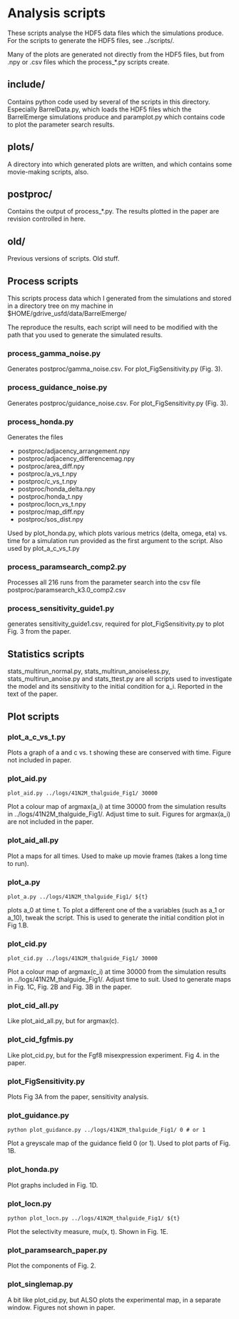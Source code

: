 # Analysis scripts

These scripts analyse the HDF5 data files which the simulations
produce. For the scripts to generate the HDF5 files, see ../scripts/.

Many of the plots are generated not directly from the HDF5 files, but
from .npy or .csv files which the process_*.py scripts create.

## include/

Contains python code used by several of the scripts in this
directory. Especially BarrelData.py, which loads the HDF5 files which
the BarrelEmerge simulations produce and paramplot.py which contains
code to plot the parameter search results.

## plots/

A directory into which generated plots are written, and which contains
some movie-making scripts, also.

## postproc/

Contains the output of process_*.py. The results plotted in the paper
are revision controlled in here.

## old/

Previous versions of scripts. Old stuff.

## Process scripts

This scripts process data which I generated from the simulations and
stored in a directory tree on my machine in
$HOME/gdrive_usfd/data/BarrelEmerge/

The reproduce the results, each script will need to be modified with
the path that you used to generate the simulated results.

### process_gamma_noise.py
Generates postproc/gamma_noise.csv. For plot_FigSensitivity.py (Fig. 3).

### process_guidance_noise.py
Generates postproc/guidance_noise.csv. For plot_FigSensitivity.py (Fig. 3).

### process_honda.py
Generates the files

* postproc/adjacency_arrangement.npy
* postproc/adjacency_differencemag.npy
* postproc/area_diff.npy
* postproc/a_vs_t.npy
* postproc/c_vs_t.npy
* postproc/honda_delta.npy
* postproc/honda_t.npy
* postproc/locn_vs_t.npy
* postproc/map_diff.npy
* postproc/sos_dist.npy

Used by plot_honda.py, which plots various metrics
(delta, omega, eta) vs. time for a simulation run provided as the
first argument to the script. Also used by plot_a_c_vs_t.py

### process_paramsearch_comp2.py

Processes all 216 runs from the parameter
search into the csv file postproc/paramsearch_k3.0_comp2.csv

### process_sensitivity_guide1.py

generates sensitivity_guide1.csv,
required for plot_FigSensitivity.py to plot Fig. 3 from the paper.

## Statistics scripts

stats_multirun_normal.py, stats_multirun_anoiseless.py,
stats_multirun_anoise.py and stats_ttest.py are all scripts used to
investigate the model and its sensitivity to the initial condition for
a_i. Reported in the text of the paper.

## Plot scripts

### plot_a_c_vs_t.py
Plots a graph of a and c vs. t showing these are
conserved with time. Figure not included in paper.

### plot_aid.py
```
plot_aid.py ../logs/41N2M_thalguide_Fig1/ 30000
```

Plot a colour map of argmax(a_i) at time 30000 from the simulation results in
../logs/41N2M_thalguide_Fig1/. Adjust time to suit. Figures for
argmax(a_i) are not included in the paper.

### plot_aid_all.py
Plot a maps for all times. Used to make up movie
frames (takes a long time to run).

### plot_a.py
```
plot_a.py ../logs/41N2M_thalguide_Fig1/ ${t}
```
plots a_0 at time t. To plot a different one of the a variables
(such as a_1 or a_10), tweak the script. This is used to generate the
initial condition plot in Fig 1.B.

### plot_cid.py
```
plot_cid.py ../logs/41N2M_thalguide_Fig1/ 30000
```

Plot a colour map of argmax(c_i) at time 30000 from the simulation results in
../logs/41N2M_thalguide_Fig1/. Adjust time to suit. Used to generate
maps in Fig. 1C, Fig. 2B and Fig. 3B in the paper.

### plot_cid_all.py
Like plot_aid_all.py, but for argmax(c).

### plot_cid_fgfmis.py
Like plot_cid.py, but for the Fgf8 misexpression experiment. Fig 4. in
the paper.

### plot_FigSensitivity.py
Plots Fig 3A from the paper, sensitivity analysis.

### plot_guidance.py

```
python plot_guidance.py ../logs/41N2M_thalguide_Fig1/ 0 # or 1
```
Plot a greyscale map of the guidance field 0 (or 1). Used to plot
parts of Fig. 1B.

### plot_honda.py
Plot graphs included in Fig. 1D.

### plot_locn.py
```
python plot_locn.py ../logs/41N2M_thalguide_Fig1/ ${t}
```
Plot the selectivity measure, mu(x, t). Shown in Fig. 1E.

### plot_paramsearch_paper.py
Plot the components of Fig. 2.

### plot_singlemap.py
A bit like plot_cid.py, but ALSO plots the
experimental map, in a separate window. Figures not shown in paper.

